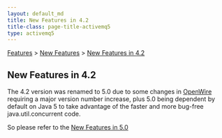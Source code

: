 ```yaml
---
layout: default_md
title: New Features in 4.2
title-class: page-title-activemq5
type: activemq5
---
```


[Features](features) > [New Features](new-features) > [New Features in 4.2](new-features-in-42)

New Features in 4.2
-------------------

The 4.2 version was renamed to 5.0 due to some changes in [OpenWire](openwire) requiring a major version number increase, plus 5.0 being dependent by default on Java 5 to take advantage of the faster and more bug-free java.util.concurrent code.

So please refer to the [New Features in 5.0](new-features-in-50)
